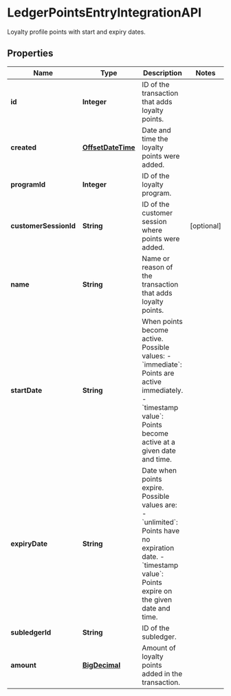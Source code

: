 

# LedgerPointsEntryIntegrationAPI

Loyalty profile points with start and expiry dates.
## Properties

Name | Type | Description | Notes
------------ | ------------- | ------------- | -------------
**id** | **Integer** | ID of the transaction that adds loyalty points. | 
**created** | [**OffsetDateTime**](OffsetDateTime.md) | Date and time the loyalty points were added. | 
**programId** | **Integer** | ID of the loyalty program. | 
**customerSessionId** | **String** | ID of the customer session where points were added. |  [optional]
**name** | **String** | Name or reason of the transaction that adds loyalty points. | 
**startDate** | **String** | When points become active. Possible values:   - &#x60;immediate&#x60;: Points are active immediately.   - &#x60;timestamp value&#x60;: Points become active at a given date and time.  | 
**expiryDate** | **String** | Date when points expire. Possible values are:   - &#x60;unlimited&#x60;: Points have no expiration date.   - &#x60;timestamp value&#x60;: Points expire on the given date and time.  | 
**subledgerId** | **String** | ID of the subledger. | 
**amount** | [**BigDecimal**](BigDecimal.md) | Amount of loyalty points added in the transaction. | 



